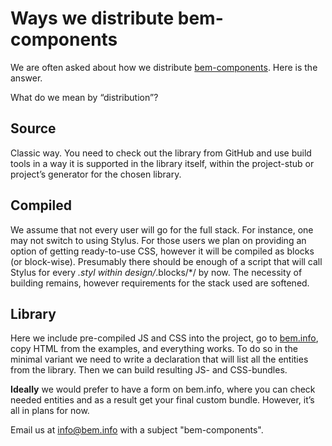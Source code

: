 # Ways we distribute bem-components

We are often asked about how we distribute [bem-components](https://ru.bem.info/libs/bem-components/v2/). Here is the answer.

What do we mean by “distribution”?

## Source

Classic way. You need to check out the library from GitHub and use build tools in a way it is supported in the library itself, within the project-stub or project’s generator for the chosen library.

## Compiled

We assume that not every user will go for the full stack. For instance, one may not switch to using Stylus. For those users we plan on providing an option of getting ready-to-use CSS, however it will be compiled as blocks (or block-wise). Presumably there should be enough of a script that will call Stylus for every *.styl within design/*.blocks/*/ by now. The necessity of building remains, however requirements for the stack used are softened.

## Library

Here we include pre-compiled JS and CSS into the project, go to [bem.info](https://bem.info/), copy HTML from the examples, and everything works. To do so in the minimal variant we need to write a declaration that will list all the entities from the library. Then we can build resulting JS- and CSS-bundles.

**Ideally** we would prefer to have a form on bem.info, where you can check needed entities and as a result get your final custom bundle. However, it’s all in plans for now.

Email us at [info@bem.info](mailto:info@bem.info) with a subject "bem-components".
